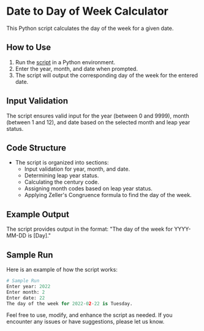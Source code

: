 # Date to Day of Week Calculator
This Python script calculates the day of the week for a given date.

## How to Use
1. Run the [script](https://github.com/itskuldipsingh/Day-of-week-calculator/blob/main/Python/WeekOfDayCalculator.py) in a Python environment.
2. Enter the year, month, and date when prompted.
3. The script will output the corresponding day of the week for the entered date.

## Input Validation
The script ensures valid input for the year (between 0 and 9999), month (between 1 and 12), and date based on the selected month and leap year status.

## Code Structure
- The script is organized into sections:
  - Input validation for year, month, and date.
  - Determining leap year status.
  - Calculating the century code.
  - Assigning month codes based on leap year status.
  - Applying Zeller's Congruence formula to find the day of the week.

## Example Output
The script provides output in the format: "The day of the week for YYYY-MM-DD is [Day]."

## Sample Run
Here is an example of how the script works:
```python
# Sample Run
Enter year: 2022
Enter month: 2
Enter date: 22
The day of the week for 2022-02-22 is Tuesday.
```
Feel free to use, modify, and enhance the script as needed. If you encounter any issues or have suggestions, please let us know.
